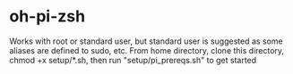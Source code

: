 # oh-pi-zsh
Works with root or standard user, but standard user is suggested as some aliases are defined to sudo, etc.
From home directory, clone this directory, chmod +x setup/*.sh, then run "setup/pi_prereqs.sh" to get started
